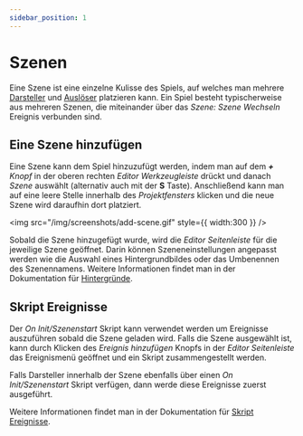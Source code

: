 ```yaml
---
sidebar_position: 1
---
```


# Szenen

Eine Szene ist eine einzelne Kulisse des Spiels, auf welches man mehrere [Darsteller](/docs/project-editor/actors) und [Auslöser](/docs/project-editor/triggers) platzieren kann. Ein Spiel besteht typischerweise aus mehreren Szenen, die miteinander über das _Szene: Szene Wechseln_ Ereignis verbunden sind.

## Eine Szene hinzufügen

Eine Szene kann dem Spiel hinzuzufügt werden, indem man auf dem _**+** Knopf_ in der oberen rechten _Editor Werkzeugleiste_ drückt und danach _Szene_ auswählt (alternativ auch mit der **S** Taste). Anschließend kann man auf eine leere Stelle innerhalb des _Projektfensters_ klicken und die neue Szene wird daraufhin dort platziert.

<img src="/img/screenshots/add-scene.gif" style={{ width:300 }} />

Sobald die Szene hinzugefügt wurde, wird die _Editor Seitenleiste_ für die jeweilige Szene geöffnet. Darin können Szeneneinstellungen angepasst werden wie die Auswahl eines Hintergrundbildes oder das Umbenennen des Szenennamens. Weitere Informationen findet man in der Dokumentation für [Hintergründe](/docs/assets/backgrounds).

## Skript Ereignisse

Der _On Init/Szenenstart_ Skript kann verwendet werden um Ereignisse auszuführen sobald die Szene geladen wird. Falls die Szene ausgewählt ist, kann durch Klicken des _Ereignis hinzufügen_ Knopfs in der _Editor Seitenleiste_ das Ereignismenü geöffnet und ein Skript zusammengestellt werden.

Falls Darsteller innerhalb der Szene ebenfalls über einen _On Init/Szenenstart_ Skript verfügen, dann werde diese Ereignisse zuerst ausgeführt.

Weitere Informationen findet man in der Dokumentation für [Skript Ereignisse](/docs/scripting).
